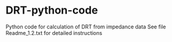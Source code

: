 # DRT-python-code
Python code for calculation of DRT from impedance data
See file Readme_1.2.txt for detailed instructions
